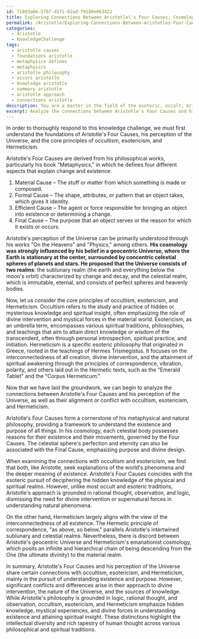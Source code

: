 ```yaml
---
id: 71883a66-5707-45f1-82ad-f9188e063422
title: Exploring Connections Between Aristotle\'s Four Causes, Cosmology, and Esotericism
permalink: /Aristotle/Exploring-Connections-Between-Aristotles-Four-Causes-Cosmology-and-Esotericism/
categories:
  - Aristotle
  - KnowledgeChallenge
tags:
  - aristotle causes
  - foundations aristotle
  - metaphysics defines
  - metaphysics
  - aristotle philosophy
  - occurs aristotle
  - knowledge aristotle
  - summary aristotle
  - aristotle approach
  - connections aristotle
description: You are a master in the field of the esoteric, occult, Aristotle and Education. You are a writer of tests, challenges, books and deep knowledge on Aristotle for initiates and students to gain deep insights and understanding from. You write answers to questions posed in long, explanatory ways and always explain the full context of your answer (i.e., related concepts, formulas, examples, or history), as well as the step-by-step thinking process you take to answer the challenges. Be rigorous and thorough, and summarize the key themes, ideas, and conclusions at the end.
excerpt: Analyze the connections between Aristotle's Four Causes and his perception of the Universe, and explain how this understanding aligns with or conflicts against the core principles of occultism, esotericism, and Hermeticism.
---
```

In order to thoroughly respond to this knowledge challenge, we must first understand the foundations of Aristotle's Four Causes, his perception of the Universe, and the core principles of occultism, esotericism, and Hermeticism. 

Aristotle's Four Causes are derived from his philosophical works, particularly his book "Metaphysics," in which he defines four different aspects that explain change and existence:

1. Material Cause – The stuff or matter from which something is made or composed.
2. Formal Cause – The shape, attributes, or pattern that an object takes, which gives it identity.
3. Efficient Cause – The agent or force responsible for bringing an object into existence or determining a change.
4. Final Cause – The purpose that an object serves or the reason for which it exists or occurs.

Aristotle's perception of the Universe can be primarily understood through his works "On the Heavens" and "Physics," among others. ****His cosmology was strongly influenced by his belief in a geocentric Universe, where the Earth is stationary at the center, surrounded by concentric celestial spheres of planets and stars. He proposed that the Universe consists of two realms****: the sublunary realm (the earth and everything below the moon's orbit) characterized by change and decay, and the celestial realm, which is immutable, eternal, and consists of perfect spheres and heavenly bodies.

Now, let us consider the core principles of occultism, esotericism, and Hermeticism. Occultism refers to the study and practice of hidden or mysterious knowledge and spiritual insight, often emphasizing the role of divine intervention and mystical forces in the material world. Esotericism, as an umbrella term, encompasses various spiritual traditions, philosophies, and teachings that aim to attain direct knowledge or wisdom of the transcendent, often through personal introspection, spiritual practice, and initiation. Hermeticism is a specific esoteric philosophy that originated in Greece, rooted in the teachings of Hermes Trismegistus. It focuses on the interconnectedness of all creation, divine intervention, and the attainment of spiritual awakening through the principles of correspondence, vibration, polarity, and others laid out in the Hermetic texts, such as the "Emerald Tablet" and the "Corpus Hermeticum."

Now that we have laid the groundwork, we can begin to analyze the connections between Aristotle's Four Causes and his perception of the Universe, as well as their alignment or conflict with occultism, esotericism, and Hermeticism.

Aristotle's Four Causes form a cornerstone of his metaphysical and natural philosophy, providing a framework to understand the existence and purpose of all things. In his cosmology, each celestial body possesses reasons for their existence and their movements, governed by the Four Causes. The celestial sphere's perfection and eternity can also be associated with the Final Cause, emphasizing purpose and divine design.

When examining the connections with occultism and esotericism, we find that both, like Aristotle, seek explanations of the world's phenomena and the deeper meaning of existence. Aristotle's Four Causes coincides with the esoteric pursuit of deciphering the hidden knowledge of the physical and spiritual realms. However, unlike most occult and esoteric traditions, Aristotle's approach is grounded in rational thought, observation, and logic, dismissing the need for divine intervention or supernatural forces in understanding natural phenomena.

On the other hand, Hermeticism largely aligns with the view of the interconnectedness of all existence. The Hermetic principle of correspondence, "as above, so below," parallels Aristotle's intertwined sublunary and celestial realms. Nevertheless, there is discord between Aristotle's geocentric Universe and Hermeticism's emanationist cosmology, which posits an infinite and hierarchical chain of being descending from the One (the ultimate divinity) to the material realm.

In summary, Aristotle's Four Causes and his perception of the Universe share certain connections with occultism, esotericism, and Hermeticism, mainly in the pursuit of understanding existence and purpose. However, significant conflicts and differences arise in their approach to divine intervention, the nature of the Universe, and the sources of knowledge. While Aristotle's philosophy is grounded in logic, rational thought, and observation, occultism, esotericism, and Hermeticism emphasize hidden knowledge, mystical experiences, and divine forces in understanding existence and attaining spiritual insight. These distinctions highlight the intellectual diversity and rich tapestry of human thought across various philosophical and spiritual traditions.
